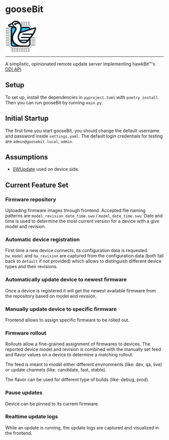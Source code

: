 # gooseBit
<img src="docs/img/goosebit-logo.png" style="width: 100px; height: 100px; display: block;">

---

A simplistic, opinionated remote update server implementing hawkBit™'s [DDI API](https://eclipse.dev/hawkbit/apis/ddi_api/).

## Setup

To set up, install the dependencies in `pyproject.toml` with `poetry install`.  Then you can run gooseBit by running `main.py`.

## Initial Startup

The first time you start gooseBit, you should change the default username and password inside `settings.yaml`.
The default login credentials for testing are `admin@goosebit.local`, `admin`.

## Assumptions
- [SWUpdate](https://swupdate.org) used on device side.

## Current Feature Set

### Firmware repository
Uploading firmware images through frontend. Accepted file naming patterns are `model_revision_date_time.swu` /
`model_date_time.swu`. Date and time is used to determine the most current version for a device with a give model
and revision.

### Automatic device registration
First time a new device connects, its configuration data is requested. `hw_model` and `hw_revision` are captured from
the configuration data (both fall back to `default` if not provided) which allows to distinguish different device
types and their revisions.

### Automatically update device to newest firmware
Once a device is registered it will get the newest available firmware from the repository based on model and revision.

### Manually update device to specific firmware
Frontend allows to assign specific firmware to be rolled out.

### Firmware rollout
Rollouts allow a fine-grained assignment of firmwares to devices. The reported device model and revision is combined
with the manually set feed and flavor values on a device to determine a matching rollout.

The feed is meant to model either different environments (like: dev, qa, live) or update channels (like. candidate,
fast, stable).

The flavor can be used for different type of builds (like: debug, prod).

### Pause updates
Device can be pinned to its current firmware.

### Realtime update logs
While an update is running, the update logs are captured and visualized in the frontend.